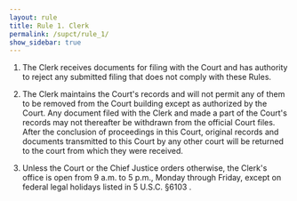 ```yaml
---
layout: rule
title: Rule 1. Clerk
permalink: /supct/rule_1/
show_sidebar: true
---
```


1. The Clerk receives documents for filing with the Court and has authority to reject any submitted filing that does not comply with these Rules.

2. The Clerk maintains the Court's records and will not permit any of them to be removed from the Court building except as authorized by the Court. Any document filed with the Clerk and made a part of the Court's records may not thereafter be withdrawn from the official Court files. After the conclusion of proceedings in this Court, original records and documents transmitted to this Court by any other court will be returned to the court from which they were received.

3. Unless the Court or the Chief Justice orders otherwise, the Clerk's office is open from 9 a.m. to 5 p.m., Monday through Friday, except on federal legal holidays listed in 5 U.S.C. §6103 .